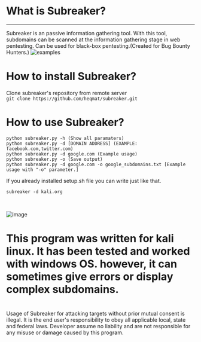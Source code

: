 # What is Subreaker?
 ------------------------------------------------------------
Subreaker is an passive information gathering tool. With this tool, subdomains can be scanned at the information gathering stage in web pentesting. Can be used for black-box pentesting.(Created for Bug Bounty Hunters.)
![examples](https://user-images.githubusercontent.com/64712867/83596341-14f76f80-a56d-11ea-9f30-9f74cbe7dc8c.png)
# How to install Subreaker?
Clone subreaker's repository from remote server <br>
`git clone https://github.com/heqmat/subreaker.git` 

# How to use Subreaker?
```
python subreaker.py -h (Show all paramaters)
python subreaker.py -d [DOMAIN ADDRESS] (EXAMPLE: facebook.com,twitter.com)
python subreaker.py -d google.com (Example usage)
python subreaker.py -o (Save output)
python subreaker.py -d google.com -o google_subdomains.txt [Example usage with "-o" parameter.]
```

If you already installed setup.sh file you can write just like that. 
```
subreaker -d kali.org
``` 
<br>

![image](https://user-images.githubusercontent.com/64712867/83640432-c79ef080-a5b4-11ea-9c79-056c2cf6231e.png)

# This program was written for kali linux. It has been tested and worked with windows OS. however, it can sometimes give errors or display complex subdomains.

# 

Usage of Subreaker for attacking targets without prior mutual consent is illegal. 
It is the end user's responsibility to obey all applicable local, state and federal laws. 
Developer assume no liability and are not responsible for any misuse or damage caused by this program.
